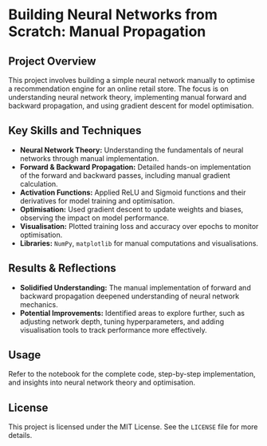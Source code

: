 # Building Neural Networks from Scratch: Manual Propagation

## Project Overview
This project involves building a simple neural network manually to optimise a recommendation engine for an online retail store. The focus is on understanding neural network theory, implementing manual forward and backward propagation, and using gradient descent for model optimisation.

## Key Skills and Techniques
- **Neural Network Theory:** Understanding the fundamentals of neural networks through manual implementation.
- **Forward & Backward Propagation:** Detailed hands-on implementation of the forward and backward passes, including manual gradient calculation.
- **Activation Functions:** Applied ReLU and Sigmoid functions and their derivatives for model training and optimisation.
- **Optimisation:** Used gradient descent to update weights and biases, observing the impact on model performance.
- **Visualisation:** Plotted training loss and accuracy over epochs to monitor optimisation.
- **Libraries:** `NumPy`, `matplotlib` for manual computations and visualisations.

## Results & Reflections
- **Solidified Understanding:** The manual implementation of forward and backward propagation deepened understanding of neural network mechanics.
- **Potential Improvements:** Identified areas to explore further, such as adjusting network depth, tuning hyperparameters, and adding visualisation tools to track performance more effectively.

## Usage
Refer to the notebook for the complete code, step-by-step implementation, and insights into neural network theory and optimisation.

## License
This project is licensed under the MIT License. See the `LICENSE` file for more details.
